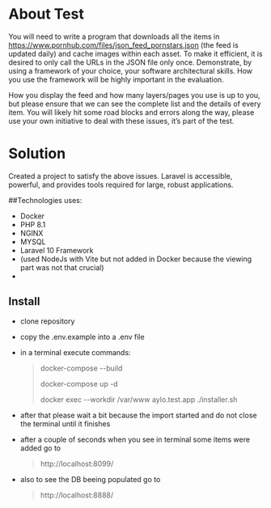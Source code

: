 


# About Test

You will need to write a program that downloads all the items in https://www.pornhub.com/files/json_feed_pornstars.json (the feed is updated daily) and cache images within each asset. To make it efficient, it is desired to only call the URLs in the JSON file only once. Demonstrate, by using a framework of your choice, your software architectural skills. How you use the framework will be highly important in the evaluation.

How you display the feed and how many layers/pages you use is up to you, but please ensure that we can see the complete list and the details of every item. You will likely hit some road blocks and errors along the way, please use your own initiative to deal with these issues, it’s part of the test.



# Solution

Created a project to satisfy the above issues.
Laravel is accessible, powerful, and provides tools required for large, robust applications.

##Technologies uses:

* Docker
* PHP 8.1
* NGINX
* MYSQL
* Laravel 10 Framework 
* (used NodeJs with Vite but not added in Docker because the viewing part was not that crucial)
* 
## Install

* clone repository
* copy the .env.example into a .env file
* in a terminal execute commands:
    >docker-compose --build
  > 
    >docker-compose up -d
  > 
    >docker exec --workdir /var/www aylo.test.app ./installer.sh
  > 
* after that please wait a bit because the import started and do not close the terminal until it finishes
* after a couple of seconds when you see in terminal some items were added go to

   >http://localhost:8099/
* also to see the DB beeing populated go to   
   >http://localhost:8888/



